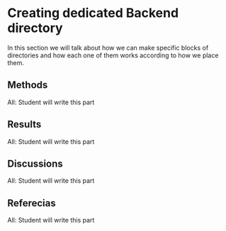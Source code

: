 # Creating dedicated Backend directory
In this section we will talk about how we can make specific blocks of directories and how each one of them works according to how we place them. 

## Methods
 All:  Student will write this part

## Results
 All:  Student will write this part

## Discussions
 All:  Student will write this part

## Referecias
 All:  Student will write this part